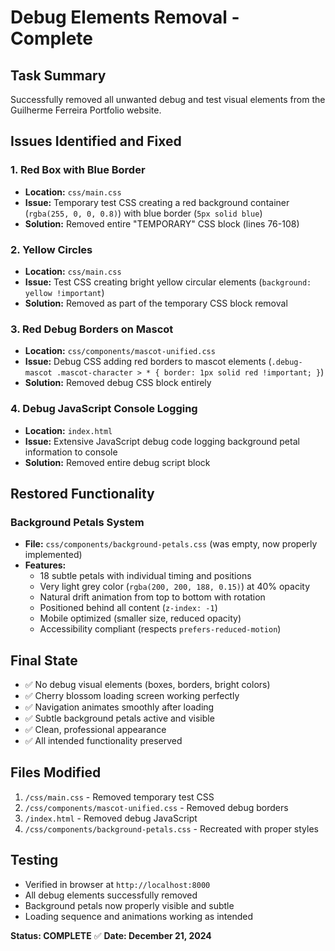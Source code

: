 # Debug Elements Removal - Complete

## Task Summary
Successfully removed all unwanted debug and test visual elements from the Guilherme Ferreira Portfolio website.

## Issues Identified and Fixed

### 1. Red Box with Blue Border
- **Location:** `css/main.css` 
- **Issue:** Temporary test CSS creating a red background container (`rgba(255, 0, 0, 0.8)`) with blue border (`5px solid blue`)
- **Solution:** Removed entire "TEMPORARY" CSS block (lines 76-108)

### 2. Yellow Circles
- **Location:** `css/main.css`
- **Issue:** Test CSS creating bright yellow circular elements (`background: yellow !important`)
- **Solution:** Removed as part of the temporary CSS block removal

### 3. Red Debug Borders on Mascot
- **Location:** `css/components/mascot-unified.css`
- **Issue:** Debug CSS adding red borders to mascot elements (`.debug-mascot .mascot-character > * { border: 1px solid red !important; }`)
- **Solution:** Removed debug CSS block entirely

### 4. Debug JavaScript Console Logging
- **Location:** `index.html`
- **Issue:** Extensive JavaScript debug code logging background petal information to console
- **Solution:** Removed entire debug script block

## Restored Functionality

### Background Petals System
- **File:** `css/components/background-petals.css` (was empty, now properly implemented)
- **Features:**
  - 18 subtle petals with individual timing and positions
  - Very light grey color (`rgba(200, 200, 188, 0.15)`) at 40% opacity
  - Natural drift animation from top to bottom with rotation
  - Positioned behind all content (`z-index: -1`)
  - Mobile optimized (smaller size, reduced opacity)
  - Accessibility compliant (respects `prefers-reduced-motion`)

## Final State
- ✅ No debug visual elements (boxes, borders, bright colors)
- ✅ Cherry blossom loading screen working perfectly
- ✅ Navigation animates smoothly after loading
- ✅ Subtle background petals active and visible
- ✅ Clean, professional appearance
- ✅ All intended functionality preserved

## Files Modified
1. `/css/main.css` - Removed temporary test CSS
2. `/css/components/mascot-unified.css` - Removed debug borders
3. `/index.html` - Removed debug JavaScript
4. `/css/components/background-petals.css` - Recreated with proper styles

## Testing
- Verified in browser at `http://localhost:8000`
- All debug elements successfully removed
- Background petals now properly visible and subtle
- Loading sequence and animations working as intended

**Status: COMPLETE** ✅
**Date: December 21, 2024**
